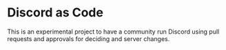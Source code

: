 # Discord as Code
This is an experimental project to have a community run Discord using pull requests and approvals for deciding and server changes.